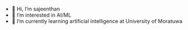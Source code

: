 - 👋 Hi, I’m sajeenthan
- 👀 I’m interested in AI/ML
- 🌱 I’m currently learning artificial intelligence at University of Moratuwa
  

<!---
sajeenthan1/sajeenthan1 is a ✨ special ✨ repository because its `README.md` (this file) appears on your GitHub profile.
You can click the Preview link to take a look at your changes.
--->
